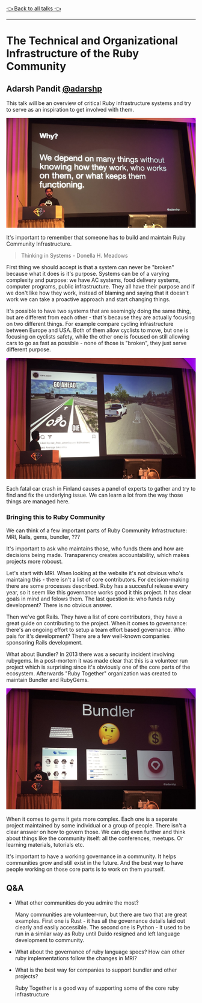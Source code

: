 [👈 Back to all talks 👈](../README.md)

---

# The Technical and Organizational Infrastructure of the Ruby Community

## Adarsh Pandit [@adarshp](https://twitter.com/adarshp)

This talk will be an overview of critical Ruby infrastructure systems and try to serve as an inspiration to get involved with them.

![IMG_1280](media/IMG_1280.jpg)

It's important to remember that someone has to build and maintain Ruby Community Infrastructure.

> Thinking in Systems - Donella H. Meadows

First thing we should accept is that a system can never be "broken" because what it does is it's purpose. Systems can be of a varying complexity and purpose: we have AC systems, food delivery systems, computer programs, public infrastructure. They all have their purpose and if we don't like how they work, instead of blaming and saying that it doesn't work we can take a proactive approach and start changing things.

It's possible to have two systems that are seemingly doing the same thing, but are different from each other - that's because they are actually focusing on two different things. For example compare cycling infrastructure between Europe and USA. Both of them allow cyclists to move, but one is focusing on cyclists safety, while the other one is focused on still allowing cars to go as fast as possible - none of those is "broken", they just serve different purpose.

![IMG_1281](media/IMG_1281.jpg)

Each fatal car crash in Finland causes a panel of experts to gather and try to find and fix the underlying issue. We can learn a lot from the way those things are managed here.

### Bringing this to Ruby Community

We can think of a few important parts of Ruby Community Infrastructure: MRI, Rails, gems, bundler, ???

It's important to ask who maintains those, who funds them and how are decisions being made. Transparency creates accountability, which makes projects more roboust.

Let's start with MRI. When looking at the website it's not obvious who's maintaing this - there isn't a list of core contributors. For decision-making there are some processes described. Ruby has a succesful release every year, so it seem like this governance works good it this project. It has clear goals in mind and folows them. The last question is: who funds ruby development? There is no obvious answer.

Then we've got Rails. They have a list of core contributors, they have a great guide on contributing to the project. When it comes to governance: there's an ongoing effort to setup a team effort based governance. Who pais for it's development? There are a few well-known companies sponsoring Rails development.

What about Bundler? In 2013 there was a security incident involving rubygems. In a post-mortem it was made clear that this is a volunteer run project which is surprising since it's obviously one of the core parts of the ecosystem. Afterwards "Ruby Together" organization was created to maintain Bundler and RubyGems.

![IMG_1283](media/IMG_1283.jpg)

When it comes to gems it gets more complex. Each one is a separate project maintained by some individual or a group of people. There isn't a clear answer on how to govern those. We can dig even further and think about things like the community itself: all the conferences, meetups. Or learning materials, tutorials etc.

It's important to have a working governance in a community. It helps communities grow and still exist in the future. And the best way to  have people working on those core parts is to work on them yourself.

## Q&A

- What other communities do you admire the most?

  Many communities are volunteer-run, but there are two that are great examples. First one is Rust - it has all the governance details laid out clearly and easily accessible. The second one is Python - it used to be run in a similar way as Ruby until Duido resigned and left language development to community.

- What about the governance of ruby language specs? How can other ruby implementations follow the changes in MRI?

- What is the best way for companies to support bundler and other projects?

  Ruby Together is a good way of supporting some of the core ruby infrastructure
